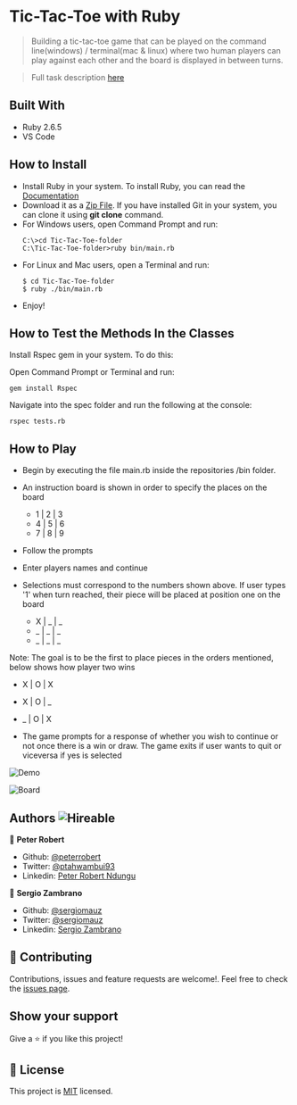 # Tic-Tac-Toe with Ruby

 > Building a tic-tac-toe game that can be played on the command line(windows) / terminal(mac &amp; linux) where two human players can play against each other and the board is displayed in between turns.

 > Full task description [here](https://www.theodinproject.com/courses/ruby-programming/lessons/oop)

## Built With

- Ruby 2.6.5
- VS Code

## How to Install

- Install Ruby in your system. To install Ruby, you can read the [Documentation](https://www.ruby-lang.org/en/documentation/installation/)
- Download it as a [Zip File](https://github.com/peterrobert/TiC-Tac-Toe-Ruby-Project/archive/fourth-milestone.zip). If you have installed Git in your system, you can clone it using **git clone** command.
- For Windows users, open Command Prompt and run:
    ```console
    C:\>cd Tic-Tac-Toe-folder
    C:\Tic-Tac-Toe-folder>ruby bin/main.rb
    ```
- For Linux and Mac users, open a Terminal and run:
    ```console
    $ cd Tic-Tac-Toe-folder
    $ ruby ./bin/main.rb
    ``` 
- Enjoy!

## How to Test the Methods In the Classes

 Install Rspec gem in your system. To do this:

 Open Command Prompt or Terminal and run:

  ```console
  gem install Rspec
  ```

 Navigate into the spec folder and run the following at the console:

   ```console
   rspec tests.rb
   ```

## How to Play

- Begin by executing the file main.rb inside the repositories /bin folder.
- An instruction board is shown in order to specify the places on the board
  - 1 | 2 | 3
  - 4 | 5 | 6
  - 7 | 8 | 9
- Follow the prompts
- Enter players names and continue
- Selections must correspond to the numbers shown above. If user types '1' when turn reached, their piece will be placed at position one on the board

  - X | _ | _
  - _ | _ | _
  - _ | _ | _

 Note: The goal is to be the first to place pieces in the orders mentioned, below shows how player two wins

 - X | O | X
 - X | O | _
 - _ | O | X

- The game prompts for a response of whether you wish to continue or not once there is a win or draw. The game exits if user wants to quit or viceversa if yes is selected

 ![Demo](https://user-images.githubusercontent.com/36812672/77720794-f007de80-6fb6-11ea-86f6-49410669b791.gif)

 ![Board](https://user-images.githubusercontent.com/36812672/77721727-acfb3a80-6fb9-11ea-93bf-6a779ffd52c4.png)

## Authors  ![Hireable](https://img.shields.io/badge/HIREABLE-YES-yellowgreen&?style=for-the-badge)

👤 **Peter Robert**

- Github: [@peterrobert](https://github.com/peterrobert)
- Twitter: [@ptahwambui93](https://twitter.com/Ptahwambui93)
- Linkedin: [Peter Robert Ndungu](https://www.linkedin.com/in/peter-rob-ndungu/)

👤 **Sergio Zambrano**

- Github: [@sergiomauz](https://github.com/sergiomauz)
- Twitter: [@sergiomauz](https://twitter.com/sergiomauz)
- Linkedin: [Sergio Zambrano](https://www.linkedin.com/in/sergiomauz/)

## 🤝 Contributing

Contributions, issues and feature requests are welcome!. Feel free to check the [issues page](issues/).

## Show your support

Give a ⭐️ if you like this project!

## 📝 License

This project is [MIT](LICENSE) licensed.